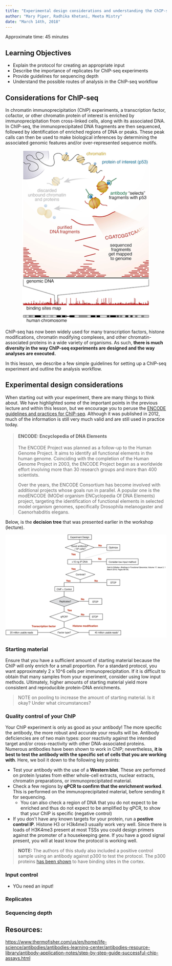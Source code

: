 ```yaml
---
title: "Experimental design considerations and understanding the ChIP-seq workflow"
author: "Mary Piper, Radhika Khetani, Meeta Mistry"
date: "March 14th, 2018"
---
```


Approximate time: 45 minutes

## Learning Objectives

* Explain the protocol for creating an appropriate input
* Describe the importance of replicates for ChIP-seq experiments
* Provide guidelines for sequencing depth
* Understand the possible routes of analysis in the ChIP-seq workflow


## Considerations for ChIP-seq

In chromatin immunoprecipitation (ChIP) experiments, a transcription factor, cofactor, or other chromatin protein of interest is enriched by immunoprecipitation from cross-linked cells, along with its associated DNA. In ChIP-seq, the immunoprecipitated DNA fragments are then sequenced, followed by identification of enriched regions of DNA or peaks. These peak calls can then be used to make biological inferences by determining the associated genomic features and/or over-represented sequence motifs. 

<p align="center">
<img src="../img/chipseq_overall.png" width="400">
</p>

ChIP-seq has now been widely used for many transcription factors, histone modifications, chromatin modifying complexes, and other chromatin-associated proteins in a wide variety of organisms. As such, **there is much diversity in the way ChIP-seq experiments are designed and the way analyses are executed.**

In this lesson, we describe a few simple guidelines for setting up a ChIP-seq experiment and outline the analysis workflow.

## Experimental design considerations

When starting out with your experiment, there are many things to think about. We have highlighted some of the important points in the previous lecture and within this lesson, but we encourage you to peruse the [ENCODE guidelines and practices for ChIP-seq](https://www.ncbi.nlm.nih.gov/pmc/articles/PMC3431496/). Although it was published in 2012, much of the information is still very much valid and are still used in practice today.

> #### ENCODE: Encyclopedia of DNA Elements
> The ENCODE Project was planned as a follow-up to the Human Genome Project. It aims to identify all functional elements in the human genome. Coinciding with the completion of the Human Genome Project in 2003, the ENCODE Project began as a worldwide effort involving more than 30 research groups and more than 400 scientists.
> 
> Over the years, the ENCODE Consortium has become involved with additional projects whose goals run in parallel. A popular one is the modENCODE (MODel organism ENCyclopedia Of DNA Elements) project, targeting the identification of functional elements in selected model organism genomes, specifically Drosophila melanogaster and Caenorhabditis elegans.

Below, is the **decision tree** that was presented earlier in the workshop (lecture). 

<p align="center">
<img src="../img/expt_decisiontree.png" width="900">
</p>


### Starting material
Ensure that you have a sufficient amount of starting material because the ChIP will only enrich for a small proportion. For a standard protocol, you want approximately 2 x 10^6 cells per immunoprecipitation. If it is difficult to obtain that many samples from your experiment, consider using low input methods. Ultimately, higher amounts of starting material yield more consistent and reproducible protein-DNA enrichments.

> NOTE on pooling to increase the amount of starting material. Is it okay? Under what circumstances?


### Quality control of your ChIP

Your ChIP experiment is only as good as your antibody! The more specific the antibody, the more robust and accurate your results will be. Antibody deficiencies are of two main types: poor reactivity against the intended target and/or cross-reactivity with other DNA-associated proteins. Numerous antibodies have been shown to work in ChIP; nevertheless, **it is best to test the antibody with the specific set of cells that you are working with**. Here, we boil it down to the following key points:

* Test your antibody with the use of a **Western blot**. These are performed on protein lysates from either whole-cell extracts, nuclear extracts, chromatin preparations, or immunoprecipitated material. 
* Check a few regions by **qPCR to confirm that the enrichment worked**. This is performed on the immunoprecipitated material, before sending it for sequencing. 
    * You can also check a region of DNA that you do not expect to be enriched and thus do not expect to be amplified by qPCR, to show that your ChIP is specific (negative control)
* If you don't have any known targets for your protein, run a **postive control IP**. Histone H3 or H3k4me3 usually work very well. Since there is loads of H3K4me3 present at most TSSs you could design primers against the promoter of a housekeeping gene. If you have a good signal present, you will at least know the protocol is working well.

> **NOTE:** The authors of this study also included a positive control sample using an antibody against p300 to test the protocol. The p300 proteins [has been shown](https://pubmed.ncbi.nlm.nih.gov/19212405/) to have binding sites in the cortex. 

### Input control
* YOu need an input!


### Replicates


### Sequencing depth



## Resources:

https://www.thermofisher.com/us/en/home/life-science/antibodies/antibodies-learning-center/antibodies-resource-library/antibody-application-notes/step-by-step-guide-successful-chip-assays.html



